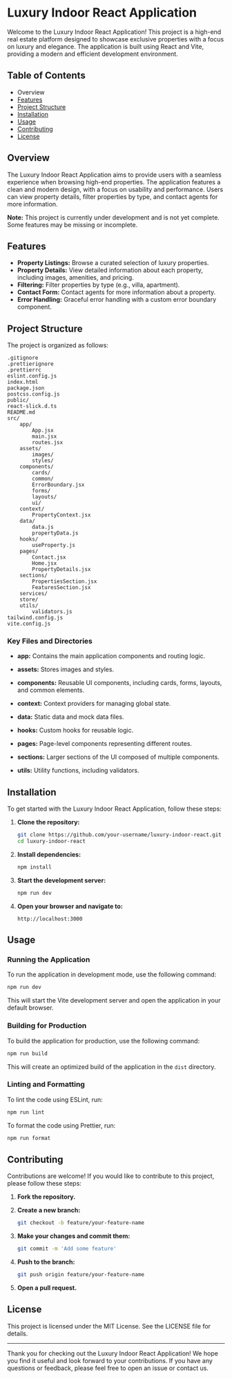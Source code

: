 # Luxury Indoor React Application

Welcome to the Luxury Indoor React Application! This project is a high-end real estate platform designed to showcase exclusive properties with a focus on luxury and elegance. The application is built using React and Vite, providing a modern and efficient development environment.

## Table of Contents

- Overview
- [Features](#features)
- [Project Structure](#project-structure)
- [Installation](#installation)
- [Usage](#usage)
- [Contributing](#contributing)
- [License](#license)

## Overview

The Luxury Indoor React Application aims to provide users with a seamless experience when browsing high-end properties. The application features a clean and modern design, with a focus on usability and performance. Users can view property details, filter properties by type, and contact agents for more information.

**Note:** This project is currently under development and is not yet complete. Some features may be missing or incomplete.

## Features

- **Property Listings:** Browse a curated selection of luxury properties.
- **Property Details:** View detailed information about each property, including images, amenities, and pricing.
- **Filtering:** Filter properties by type (e.g., villa, apartment).
- **Contact Form:** Contact agents for more information about a property.
- **Error Handling:** Graceful error handling with a custom error boundary component.

## Project Structure

The project is organized as follows:

```
.gitignore
.prettierignore
.prettierrc
eslint.config.js
index.html
package.json
postcss.config.js
public/
react-slick.d.ts
README.md
src/
	app/
		App.jsx
		main.jsx
		routes.jsx
	assets/
		images/
		styles/
	components/
		cards/
		common/
		ErrorBoundary.jsx
		forms/
		layouts/
		ui/
	context/
		PropertyContext.jsx
	data/
		data.js
		propertyData.js
	hooks/
		useProperty.js
	pages/
		Contact.jsx
		Home.jsx
		PropertyDetails.jsx
	sections/
		PropertiesSection.jsx
		FeaturesSection.jsx
	services/
	store/
	utils/
		validators.js
tailwind.config.js
vite.config.js
```

### Key Files and Directories

- **app:**
Contains the main application components and routing logic.

- **assets:**
 Stores images and styles.
- **components:**
Reusable UI components, including cards, forms, layouts, and common elements.

- **context:**
Context providers for managing global state.

- **data:**
Static data and mock data files.

- **hooks:**
Custom hooks for reusable logic.

- **pages:**
Page-level components representing different routes.

- **sections:**
Larger sections of the UI composed of multiple components.

- **utils:**
Utility functions, including       validators.

## Installation

To get started with the Luxury Indoor React Application, follow these steps:

1. **Clone the repository:**

   ```sh
   git clone https://github.com/your-username/luxury-indoor-react.git
   cd luxury-indoor-react
   ```

2. **Install dependencies:**

   ```sh
   npm install
   ```

3. **Start the development server:**

   ```sh
   npm run dev
   ```

4. **Open your browser and navigate to:**

   ```
   http://localhost:3000
   ```

## Usage

### Running the Application

To run the application in development mode, use the following command:

```sh
npm run dev
```

This will start the Vite development server and open the application in your default browser.

### Building for Production

To build the application for production, use the following command:

```sh
npm run build
```

This will create an optimized build of the application in the `dist` directory.

### Linting and Formatting

To lint the code using ESLint, run:

```sh
npm run lint
```

To format the code using Prettier, run:

```sh
npm run format
```

## Contributing

Contributions are welcome! If you would like to contribute to this project, please follow these steps:

1. **Fork the repository.**
2. **Create a new branch:**

   ```sh
   git checkout -b feature/your-feature-name
   ```

3. **Make your changes and commit them:**

   ```sh
   git commit -m 'Add some feature'
   ```

4. **Push to the branch:**

   ```sh
   git push origin feature/your-feature-name
   ```

5. **Open a pull request.**

## License

This project is licensed under the MIT License. See the LICENSE file for details.

---

Thank you for checking out the Luxury Indoor React Application! We hope you find it useful and look forward to your contributions. If you have any questions or feedback, please feel free to open an issue or contact us.
